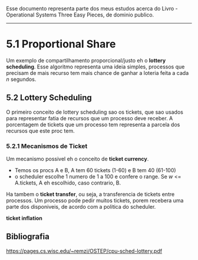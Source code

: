 Esse documento representa parte dos meus estudos acerca do Livro - Operational Systems  Three Easy Pieces, de dominio publico.

---

# 5.1 Proportional Share

Um exemplo de compartilhamento proporcional/justo eh o __lottery scheduling__. Esse algoritmo representa uma ideia simples, processos que precisam de mais recurso tem mais chance de ganhar a loteria feita a cada *n* segundos.

## 5.2 Lottery Scheduling 
O primeiro conceito de lottery scheduling sao os tickets, que sao usados para representar fatia de recursos que um processo deve receber. A porcentagem de tickets que um processo tem representa a parcela dos recursos que este proc tem.

### 5.2.1 Mecanismos de Ticket
Um mecanismo possivel eh o conceito de __ticket currency__.  

- Temos os procs A e B, A tem 60 tickets (1-60) e B tem 40 (61-100)
- o scheduler escolhe 1 numero de 1 a 100 e confere o range. Se *w* <= A.tickets, A eh escolhido, caso contrario, B.

Ha tambem o __ticket transfer__, ou seja, a transferencia de tickets entre processos. Um processo pode pedir muitos tickets, porem recebera uma parte dos disponiveis, de acordo com a politica do scheduler.

__ticket inflation__


## Bibliografia
https://pages.cs.wisc.edu/~remzi/OSTEP/cpu-sched-lottery.pdf

